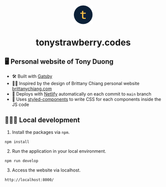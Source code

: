 <p align="center">
  <a href="https://tonystrawberry.codes/">
    <img src="https://raw.githubusercontent.com/tonystrawberry/tonystrawberry.codes/main/src/images/logo.png" width="60" />
  </a>
</p>
<h1 align="center">
  tonystrawberry.codes
</h1>

## 🖥 Personal website of Tony Duong

- 🛠 Built with <a href="https://www.gatsbyjs.com/" target="_blank">Gatsby</a> 
- 👩‍🎨 Inspired by the design of Brittany Chiang personal website <a href="https://brittanychiang.com" target="_blank">brittanychiang.com</a>
- 🚀 Deploys with <a href="https://app.netlify.com/sites/tonystrawberry/overview" target="_blank">Netlify</a> automatically on each commit to `main` branch
- 🎨 Uses <a href="https://github.com/styled-components/styled-components" target="_blank">styled-components</a> to write CSS for each components inside the JS code 

## 👨🏻‍💻 Local development

1. Install the packages via `npm`.
```
npm install
```

2. Run the application in your local environment.
```
npm run develop
```

3. Access the website via localhost.
```
http://localhost:8000/
```
